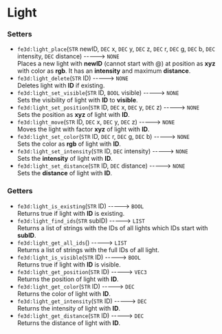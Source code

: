 # Light
### Setters
- `fe3d:light_place`(`STR` newID, `DEC` x, `DEC` y, `DEC` z, `DEC` r, `DEC` g, `DEC` b, `DEC` intensity, `DEC` distance) -----> `NONE`  
  Places a new light with **newID** (cannot start with @) at position as **xyz** with color as **rgb**. It has an **intensity** and maximum **distance**.
- `fe3d:light_delete`(`STR` ID) -----> `NONE`  
  Deletes light with **ID** if existing.
- `fe3d:light_set_visible`(`STR` ID, `BOOL` visible) -----> `NONE`  
  Sets the visibility of light with **ID** to **visible**.
- `fe3d:light_set_position`(`STR` ID, `DEC` x, `DEC` y, `DEC` z) -----> `NONE`  
  Sets the position as **xyz** of light with **ID**.
- `fe3d:light_move`(`STR` ID, `DEC` x, `DEC` y, `DEC` z) -----> `NONE`  
  Moves the light with factor **xyz** of light with **ID**.
- `fe3d:light_set_color`(`STR` ID, `DEC` r, `DEC` g, `DEC` b) -----> `NONE`  
  Sets the color as **rgb** of light with **ID**.
- `fe3d:light_set_intensity`(`STR` ID, `DEC` intensity) -----> `NONE`  
  Sets the **intensity** of light with **ID**.
- `fe3d:light_set_distance`(`STR` ID, `DEC` distance) -----> `NONE`  
  Sets the **distance** of light with **ID**.
### Getters
- `fe3d:light_is_existing`(`STR` ID) -----> `BOOL`  
  Returns true if light with **ID** is existing.
- `fe3d:light_find_ids`(`STR` subID) -----> `LIST`  
  Returns a list of strings with the IDs of all lights which IDs start with **subID**.
- `fe3d:light_get_all_ids`() -----> `LIST`  
  Returns a list of strings with the full IDs of all light.
- `fe3d:light_is_visible`(`STR` ID) -----> `BOOL`  
  Returns true if light with **ID** is visible.
- `fe3d:light_get_position`(`STR` ID) -----> `VEC3`  
  Returns the position of light with **ID**.
- `fe3d:light_get_color`(`STR` ID) -----> `DEC`  
  Returns the color of light with **ID**.
- `fe3d:light_get_intensity`(`STR` ID) -----> `DEC`  
  Returns the intensity of light with **ID**.
- `fe3d:light_get_distance`(`STR` ID) -----> `DEC`  
  Returns the distance of light with **ID**.
